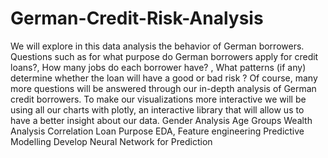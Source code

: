 # German-Credit-Risk-Analysis
We will explore in this data analysis the behavior of German borrowers. Questions such as for what purpose do German borrowers apply for credit loans?, How many jobs do each borrower have? , What patterns (if any) determine whether the loan will have a good or bad risk ? Of course, many more questions will be answered through our in-depth analysis of German credit borrowers. To make our visualizations more interactive we will be using all our charts with plotly, an interactive library that will allow us to have a better insight about our data.
Gender Analysis
Age Groups
Wealth Analysis
Correlation
Loan Purpose
EDA, Feature engineering
Predictive Modelling
Develop Neural Network for Prediction


